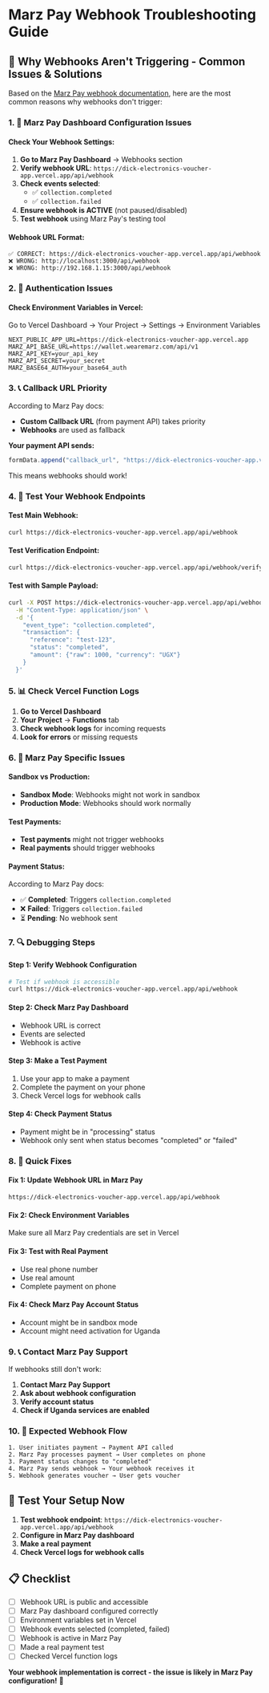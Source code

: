 # Marz Pay Webhook Troubleshooting Guide

## 🚨 **Why Webhooks Aren't Triggering - Common Issues & Solutions**

Based on the [Marz Pay webhook documentation](https://wallet.wearemarz.com/documentation/webhooks), here are the most common reasons why webhooks don't trigger:

### **1. 🔧 Marz Pay Dashboard Configuration Issues**

#### **Check Your Webhook Settings:**
1. **Go to Marz Pay Dashboard** → Webhooks section
2. **Verify webhook URL**: `https://dick-electronics-voucher-app.vercel.app/api/webhook`
3. **Check events selected**: 
   - ✅ `collection.completed`
   - ✅ `collection.failed`
4. **Ensure webhook is ACTIVE** (not paused/disabled)
5. **Test webhook** using Marz Pay's testing tool

#### **Webhook URL Format:**
```
✅ CORRECT: https://dick-electronics-voucher-app.vercel.app/api/webhook
❌ WRONG: http://localhost:3000/api/webhook
❌ WRONG: http://192.168.1.15:3000/api/webhook
```

### **2. 🔐 Authentication Issues**

#### **Check Environment Variables in Vercel:**
Go to Vercel Dashboard → Your Project → Settings → Environment Variables

```env
NEXT_PUBLIC_APP_URL=https://dick-electronics-voucher-app.vercel.app
MARZ_API_BASE_URL=https://wallet.wearemarz.com/api/v1
MARZ_API_KEY=your_api_key
MARZ_API_SECRET=your_secret
MARZ_BASE64_AUTH=your_base64_auth
```

### **3. 📞 Callback URL Priority**

According to Marz Pay docs:
- **Custom Callback URL** (from payment API) takes priority
- **Webhooks** are used as fallback

**Your payment API sends:**
```javascript
formData.append("callback_url", "https://dick-electronics-voucher-app.vercel.app/api/webhook");
```

This means webhooks should work!

### **4. 🧪 Test Your Webhook Endpoints**

#### **Test Main Webhook:**
```bash
curl https://dick-electronics-voucher-app.vercel.app/api/webhook
```

#### **Test Verification Endpoint:**
```bash
curl https://dick-electronics-voucher-app.vercel.app/api/webhook/verify
```

#### **Test with Sample Payload:**
```bash
curl -X POST https://dick-electronics-voucher-app.vercel.app/api/webhook \
  -H "Content-Type: application/json" \
  -d '{
    "event_type": "collection.completed",
    "transaction": {
      "reference": "test-123",
      "status": "completed",
      "amount": {"raw": 1000, "currency": "UGX"}
    }
  }'
```

### **5. 📊 Check Vercel Function Logs**

1. **Go to Vercel Dashboard**
2. **Your Project** → **Functions** tab
3. **Check webhook logs** for incoming requests
4. **Look for errors** or missing requests

### **6. 🎯 Marz Pay Specific Issues**

#### **Sandbox vs Production:**
- **Sandbox Mode**: Webhooks might not work in sandbox
- **Production Mode**: Webhooks should work normally

#### **Test Payments:**
- **Test payments** might not trigger webhooks
- **Real payments** should trigger webhooks

#### **Payment Status:**
According to Marz Pay docs:
- ✅ **Completed**: Triggers `collection.completed`
- ❌ **Failed**: Triggers `collection.failed`
- ⏳ **Pending**: No webhook sent

### **7. 🔍 Debugging Steps**

#### **Step 1: Verify Webhook Configuration**
```bash
# Test if webhook is accessible
curl https://dick-electronics-voucher-app.vercel.app/api/webhook
```

#### **Step 2: Check Marz Pay Dashboard**
- Webhook URL is correct
- Events are selected
- Webhook is active

#### **Step 3: Make a Test Payment**
1. Use your app to make a payment
2. Complete the payment on your phone
3. Check Vercel logs for webhook calls

#### **Step 4: Check Payment Status**
- Payment might be in "processing" status
- Webhook only sent when status becomes "completed" or "failed"

### **8. 🚀 Quick Fixes**

#### **Fix 1: Update Webhook URL in Marz Pay**
```
https://dick-electronics-voucher-app.vercel.app/api/webhook
```

#### **Fix 2: Check Environment Variables**
Make sure all Marz Pay credentials are set in Vercel

#### **Fix 3: Test with Real Payment**
- Use real phone number
- Use real amount
- Complete payment on phone

#### **Fix 4: Check Marz Pay Account Status**
- Account might be in sandbox mode
- Account might need activation for Uganda

### **9. 📞 Contact Marz Pay Support**

If webhooks still don't work:
1. **Contact Marz Pay Support**
2. **Ask about webhook configuration**
3. **Verify account status**
4. **Check if Uganda services are enabled**

### **10. 🎯 Expected Webhook Flow**

```
1. User initiates payment → Payment API called
2. Marz Pay processes payment → User completes on phone
3. Payment status changes to "completed"
4. Marz Pay sends webhook → Your webhook receives it
5. Webhook generates voucher → User gets voucher
```

## 🧪 **Test Your Setup Now**

1. **Test webhook endpoint**: `https://dick-electronics-voucher-app.vercel.app/api/webhook`
2. **Configure in Marz Pay dashboard**
3. **Make a real payment**
4. **Check Vercel logs for webhook calls**

## 📋 **Checklist**

- [ ] Webhook URL is public and accessible
- [ ] Marz Pay dashboard configured correctly
- [ ] Environment variables set in Vercel
- [ ] Webhook events selected (completed, failed)
- [ ] Webhook is active in Marz Pay
- [ ] Made a real payment test
- [ ] Checked Vercel function logs

**Your webhook implementation is correct - the issue is likely in Marz Pay configuration!** 🎯
